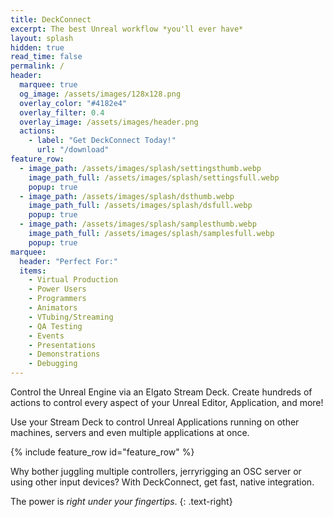 ```yaml
---
title: DeckConnect
excerpt: The best Unreal workflow *you'll ever have*
layout: splash
hidden: true
read_time: false
permalink: /
header:
  marquee: true
  og_image: /assets/images/128x128.png
  overlay_color: "#4182e4"
  overlay_filter: 0.4
  overlay_image: /assets/images/header.png
  actions:
    - label: "Get DeckConnect Today!"
      url: "/download"
feature_row:
  - image_path: /assets/images/splash/settingsthumb.webp
    image_path_full: /assets/images/splash/settingsfull.webp
    popup: true
  - image_path: /assets/images/splash/dsthumb.webp
    image_path_full: /assets/images/splash/dsfull.webp
    popup: true
  - image_path: /assets/images/splash/samplesthumb.webp
    image_path_full: /assets/images/splash/samplesfull.webp
    popup: true
marquee:
  header: "Perfect For:"
  items:
    - Virtual Production
    - Power Users
    - Programmers
    - Animators
    - VTubing/Streaming
    - QA Testing
    - Events
    - Presentations
    - Demonstrations
    - Debugging
---
```


Control the Unreal Engine via an Elgato Stream Deck. Create hundreds of actions to control every aspect of your Unreal Editor, Application, and more!

Use your Stream Deck to control Unreal Applications running on other machines, servers and even multiple applications at once.

{% include feature_row id="feature_row" %}

Why bother juggling multiple controllers, jerryrigging an OSC server or using other input devices? With DeckConnect, get fast, native integration.

The power is *right under your fingertips*.
{: .text-right}
